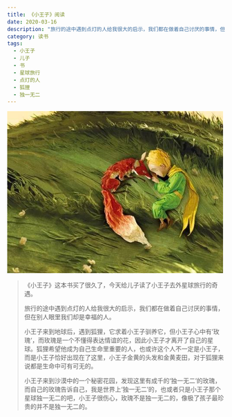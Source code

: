 ```yaml
---
title: 《小王子》阅读
date: 2020-03-16
description: "旅行的途中遇到点灯的人给我很大的启示，我们都在做着自己讨厌的事情，但在别人眼里我们却是幸福的人。"
category: 读书
tags:
  - 小王子
  - 儿子
  - 书
  - 星球旅行
  - 点灯的人
  - 狐狸
  - 独一无二
---
```


![u=1374754966,3123717663&fm=15&gp=0](/images/u=1374754966,3123717663&fm=15&gp=0.jpg)

<!--more-->

> ​ 《小王子》这本书买了很久了，今天给儿子读了小王子去外星球旅行的奇遇。
>
> ​ 旅行的途中遇到点灯的人给我很大的启示，我们都在做着自己讨厌的事情，但在别人眼里我们却是幸福的人。
>
> ​ 小王子来到地球后，遇到狐狸，它求着小王子驯养它，但小王子心中有’玫瑰‘，而玫瑰是一个不懂得表达情谊的花，因此小王子才离开了自己的星球。狐狸希望他成为自己生命里重要的人，也或许这个人不一定是小王子，而是小王子恰好出现在了这里，小王子金黄的头发和金黄麦田，对于狐狸来说都是生命中可有可无的。
>
> ​ 小王子来到沙漠中的一个秘密花园，发现这里有成千的‘独一无二’的玫瑰，而自己的玫瑰告诉自己，我是世界上‘独一无二’的，也或者只是小王子那个星球独一无二的吧，小王子很伤心，玫瑰不是独一无二的，像极了孩子最珍贵的并不是独一无二的。
